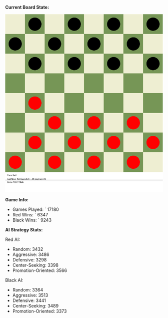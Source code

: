 
**Current Board State:**  
<!-- START_GIF -->
![Checkers Game](./checkers_game.gif)
<!-- END_GIF -->

**Game Info:**  
- Games Played: `<!-- GAMES_PLAYED --> 17180
- Red Wins: `<!-- RED_WINS --> 6347
- Black Wins: `<!-- BLACK_WINS --> 9243

<!-- AI_STATS -->
**AI Strategy Stats:**

Red AI:
- Random: 3432
- Aggressive: 3486
- Defensive: 3298
- Center-Seeking: 3398
- Promotion-Oriented: 3566

Black AI:
- Random: 3364
- Aggressive: 3513
- Defensive: 3441
- Center-Seeking: 3489
- Promotion-Oriented: 3373
